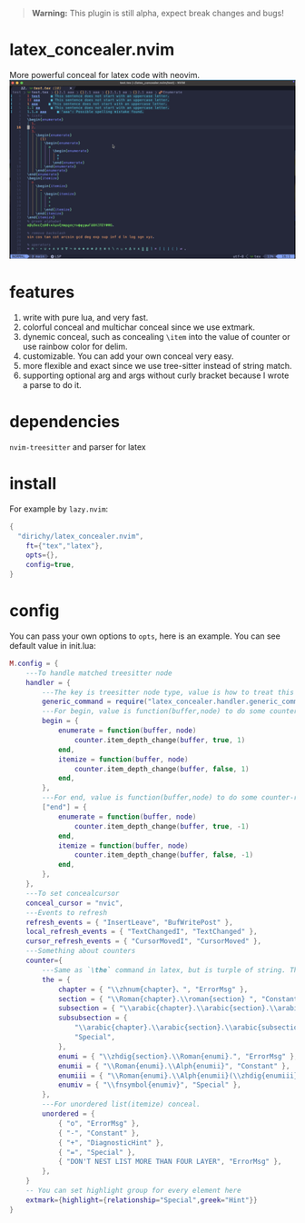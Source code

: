 > **Warning:** This plugin is still alpha, expect break changes and bugs! 
# latex_concealer.nvim
More powerful conceal for latex code with neovim. 
![](./test/SCR-20250220-sfrc.png)

# features
1. write with pure lua, and very fast. 
1. colorful conceal and multichar conceal since we use extmark. 
1. dynemic conceal, such as concealing `\item` into the value of counter or use rainbow color for delim. 
1. customizable. You can add your own conceal very easy. 
1. more flexible and exact since we use tree-sitter instead of string match. 
1. supporting optional arg and args without curly bracket because I wrote a parse to do it. 

# dependencies
`nvim-treesitter` and parser for latex

# install 
For example by `lazy.nvim`:
```lua 
{
  "dirichy/latex_concealer.nvim",
    ft={"tex","latex"},
    opts={},
    config=true,
}
```

# config
You can pass your own options to `opts`, here is an example. You can see default value in init.lua:
```lua
M.config = {
    ---To handle matched treesitter node
	handler = {
        ---The key is treesitter node type, value is how to treat this node. 
		generic_command = require("latex_concealer.handler.generic_command"),
        ---For begin, value is function(buffer,node) to do some counter-related things. 
		begin = {
			enumerate = function(buffer, node)
				counter.item_depth_change(buffer, true, 1)
			end,
			itemize = function(buffer, node)
				counter.item_depth_change(buffer, false, 1)
			end,
		},
        ---For end, value is function(buffer,node) to do some counter-related things. 
		["end"] = {
			enumerate = function(buffer, node)
				counter.item_depth_change(buffer, true, -1)
			end,
			itemize = function(buffer, node)
				counter.item_depth_change(buffer, false, -1)
			end,
		},
	},
    ---To set concealcursor
	conceal_cursor = "nvic",
    ---Events to refresh
	refresh_events = { "InsertLeave", "BufWritePost" },
	local_refresh_events = { "TextChangedI", "TextChanged" },
	cursor_refresh_events = { "CursorMovedI", "CursorMoved" },
    ---Something about counters
    counter={
        ---Same as `\the` command in latex, but is turple of string. The second is hl_group to use. 
        the = {
            chapter = { "\\zhnum{chapter}、", "ErrorMsg" },
            section = { "\\Roman{chapter}.\\roman{section} ", "Constant" },
            subsection = { "\\arabic{chapter}.\\arabic{section}.\\arabic{subsection} ", "DiagnosticHint" },
            subsubsection = {
                "\\arabic{chapter}.\\arabic{section}.\\arabic{subsection}\\alph{subsubsection} ",
                "Special",
            },
            enumi = { "\\zhdig{section}.\\Roman{enumi}.", "ErrorMsg" },
            enumii = { "\\Roman{enumi}.\\Alph{enumii}", "Constant" },
            enumiii = { "\\Roman{enumi}.\\Alph{enumii}(\\zhdig{enumiii})", "DiagnosticHint" },
            enumiv = { "\\fnsymbol{enumiv}", "Special" },
        },
        ---For unordered list(itemize) conceal.
        unordered = {
            { "o", "ErrorMsg" },
            { "-", "Constant" },
            { "+", "DiagnosticHint" },
            { "=", "Special" },
            { "DON'T NEST LIST MORE THAN FOUR LAYER", "ErrorMsg" },
        },
    }
    -- You can set highlight group for every element here
    extmark={highlight={relationship="Special",greek="Hint"}}
}
```
